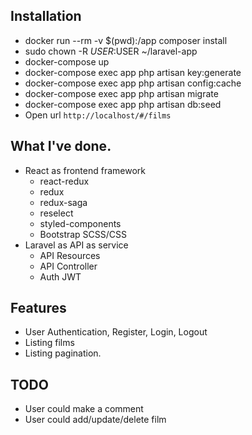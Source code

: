 ## Installation
- docker run --rm -v $(pwd):/app composer install
- sudo chown -R $USER:$USER ~/laravel-app
- docker-compose up
- docker-compose exec app php artisan key:generate
- docker-compose exec app php artisan config:cache
- docker-compose exec app php artisan migrate
- docker-compose exec app php artisan db:seed
- Open url ```http://localhost/#/films```

## What I've done.
- React as frontend framework
  - react-redux
  - redux
  - redux-saga
  - reselect
  - styled-components
  - Bootstrap SCSS/CSS
- Laravel as API as service 
  - API Resources
  - API Controller
  - Auth JWT

## Features
- User Authentication, Register, Login, Logout
- Listing films
- Listing pagination.

## TODO
- User could make a comment
- User could add/update/delete film
